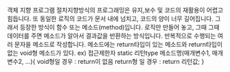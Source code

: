객체 지향 프로그램
절차지향방식의 프로그래밍은 유지,보수 및 코드의 재활용이 어렵고 힘듭니다. 또 동일한 로직의 코드가 문서 내에 넘치고, 코드의 양이 너무 길어집니다. 
그래서 등장한 방식이 함수 또는 메소드(method)입니다. 로직만 만들어 놓고, 그때 그때 데이터를 주면 메소드가 알아서 결과값을
반환하는 방식입니다. 반복적으로 수행되는 여러 문자을 메소드로 작성합니다. 메소드에는 return타입이 있는 메소드와 return타입이 없는 void형 메소드가 있다.
ex)  접근제한자 static 리턴type 메소드명(매개변수1, 매개변수2, ...){
 void형일 경우 : return이 없음
return형 일 경우 : return 리턴값;
}  